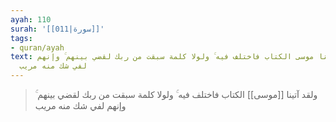 ```yaml
---
ayah: 110
surah: '[[011|سورة]]'
tags:
- quran/ayah
text: ولقد آتينا موسى الكتاب فاختلف فيه ۚ ولولا كلمة سبقت من ربك لقضي بينهم ۚ وإنهم
  لفي شك منه مريب
---
```

> ولقد آتينا [[موسى]] الكتاب فاختلف فيه ۚ ولولا كلمة سبقت من ربك لقضي بينهم ۚ وإنهم لفي شك منه مريب
